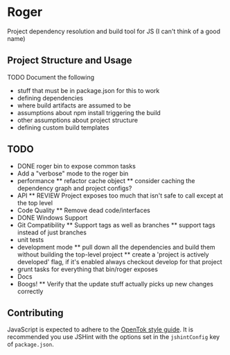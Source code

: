 Roger
=====

Project dependency resolution and build tool for JS (I can't think of a good name)


Project Structure and Usage
---------------------------

TODO Document the following

* stuff that must be in package.json for this to work
* defining dependencies
* where build artifacts are assumed to be
* assumptions about npm install triggering the build
* other assumptions about project structure
* defining custom build templates

TODO
----

* DONE roger bin to expose common tasks
* Add a "verbose" mode to the roger bin
* performance
** refactor cache object
** consider caching the dependency graph and project configs?
* API
** REVIEW Project exposes too much that isn't safe to call except at the top level
* Code Quality
** Remove dead code/interfaces
* DONE Windows Support
* Git Compatibility
** Support tags as well as branches
** support tags instead of just branches
* unit tests
* development mode
** pull down all the dependencies and build them without building the top-level project
** create a 'project is actively developed' flag, if it's enabled always checkout develop for that project
* grunt tasks for everything that bin/roger exposes
* Docs
* Boogs!
** Verify that the update stuff actually picks up new changes correctly

Contributing
------------

JavaScript is expected to adhere to the [OpenTok style guide][osg]. It is recommended
you use JSHint with the options set in the `jshintConfig` key of `package.json`.

[osg]: https://github.com/opentok/javascript
